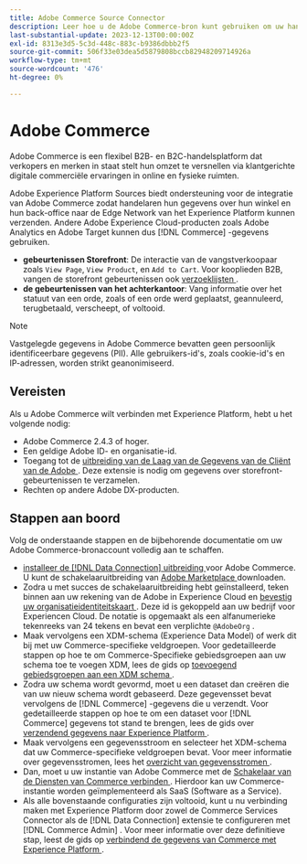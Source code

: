 ```yaml
---
title: Adobe Commerce Source Connector
description: Leer hoe u de Adobe Commerce-bron kunt gebruiken om uw handelsgegevens naar het Experience Platform te brengen.
last-substantial-update: 2023-12-13T00:00:00Z
exl-id: 8313e3d5-5c3d-448c-883c-b9386dbbb2f5
source-git-commit: 506f33e03dea5d5879808bccb82948209714926a
workflow-type: tm+mt
source-wordcount: '476'
ht-degree: 0%

---
```


# Adobe Commerce

Adobe Commerce is een flexibel B2B- en B2C-handelsplatform dat verkopers en merken in staat stelt hun omzet te versnellen via klantgerichte digitale commerciële ervaringen in online en fysieke ruimten.

Adobe Experience Platform Sources biedt ondersteuning voor de integratie van Adobe Commerce zodat handelaren hun gegevens over hun winkel en hun back-office naar de Edge Network van het Experience Platform kunnen verzenden. Andere Adobe Experience Cloud-producten zoals Adobe Analytics en Adobe Target kunnen dus [!DNL Commerce] -gegevens gebruiken.

* **gebeurtenissen Storefront**: De interactie van de vangstverkoopaar zoals `View Page`, `View Product`, en `Add to Cart`. Voor kooplieden B2B, vangen de storefront gebeurtenissen ook [ verzoeklijsten ](<https://experienceleague.adobe.com/docs/commerce-admin/b2b/requisition-lists/requisition-lists.html?lang=nl-NL>).
* **de gebeurtenissen van het achterkantoor**: Vang informatie over het statuut van een orde, zoals of een orde werd geplaatst, geannuleerd, terugbetaald, verscheept, of voltooid.

>[!NOTE]
>
>Vastgelegde gegevens in Adobe Commerce bevatten geen persoonlijk identificeerbare gegevens (PII). Alle gebruikers-id&#39;s, zoals cookie-id&#39;s en IP-adressen, worden strikt geanonimiseerd.

## Vereisten

Als u Adobe Commerce wilt verbinden met Experience Platform, hebt u het volgende nodig:

* Adobe Commerce 2.4.3 of hoger.
* Een geldige Adobe ID- en organisatie-id.
* Toegang tot de [ uitbreiding van de Laag van de Gegevens van de Cliënt van de Adobe ](../../../tags/extensions/client/client-data-layer/overview.md). Deze extensie is nodig om gegevens over storefront-gebeurtenissen te verzamelen.
* Rechten op andere Adobe DX-producten.

## Stappen aan boord

Volg de onderstaande stappen en de bijbehorende documentatie om uw Adobe Commerce-bronaccount volledig aan te schaffen.

* [ installeer de  [!DNL Data Connection]  uitbreiding ](https://experienceleague.adobe.com/docs/commerce-merchant-services/data-connection/fundamentals/install.html?lang=nl-NL) voor Adobe Commerce. U kunt de schakelaaruitbreiding van [ Adobe Marketplace ](https://commercemarketplace.adobe.com/magento-experience-platform-connector.html) downloaden.
* Zodra u met succes de schakelaaruitbreiding hebt geïnstalleerd, teken binnen aan uw rekening van de Adobe in Experience Cloud en [ bevestig uw organisatieidentiteitskaart ](https://experienceleague.adobe.com/docs/core-services/interface/administration/organizations.html?lang=nl-NL#concept_EA8AEE5B02CF46ACBDAD6A8508646255). Deze id is gekoppeld aan uw bedrijf voor Experiencen Cloud. De notatie is opgemaakt als een alfanumerieke tekenreeks van 24 tekens en bevat een verplichte `@AdobeOrg` .
* Maak vervolgens een XDM-schema (Experience Data Model) of werk dit bij met uw Commerce-specifieke veldgroepen. Voor gedetailleerde stappen op hoe te om Commerce-Specifieke gebiedsgroepen aan uw schema toe te voegen XDM, lees de gids op [ toevoegend gebiedsgroepen aan een XDM schema ](https://experienceleague.adobe.com/docs/commerce-merchant-services/data-connection/fundamentals/update-xdm.html?lang=nl-NL).
* Zodra uw schema wordt gevormd, moet u een dataset dan creëren die van uw nieuw schema wordt gebaseerd. Deze gegevensset bevat vervolgens de [!DNL Commerce] -gegevens die u verzendt. Voor gedetailleerde stappen op hoe te om een dataset voor [!DNL Commerce] gegevens tot stand te brengen, lees de gids over [ verzendend gegevens naar Experience Platform ](https://experienceleague.adobe.com/docs/platform-learn/implement-mobile-sdk/experience-cloud/platform.html?lang=nl-NL#create-a-dataset).
* Maak vervolgens een gegevensstroom en selecteer het XDM-schema dat uw Commerce-specifieke veldgroepen bevat. Voor meer informatie over gegevensstromen, lees het [ overzicht van gegevensstromen ](https://experienceleague.adobe.com/docs/experience-platform/datastreams/overview.html?lang=nl-NL).
* Dan, moet u uw instantie van Adobe Commerce met de [ Schakelaar van de Diensten van Commerce verbinden ](https://experienceleague.adobe.com/docs/commerce-merchant-services/user-guides/integration-services/saas.html?lang=nl-NL). Hierdoor kan uw Commerce-instantie worden geïmplementeerd als SaaS (Software as a Service).
* Als alle bovenstaande configuraties zijn voltooid, kunt u nu verbinding maken met Experience Platform door zowel de Commerce Services Connector als de [!DNL Data Connection] extensie te configureren met [!DNL Commerce Admin] . Voor meer informatie over deze definitieve stap, leest de gids op [ verbindend de gegevens van Commerce met Experience Platform ](https://experienceleague.adobe.com/docs/commerce-merchant-services/data-connection/fundamentals/connect-data.html?lang=nl-NL).
